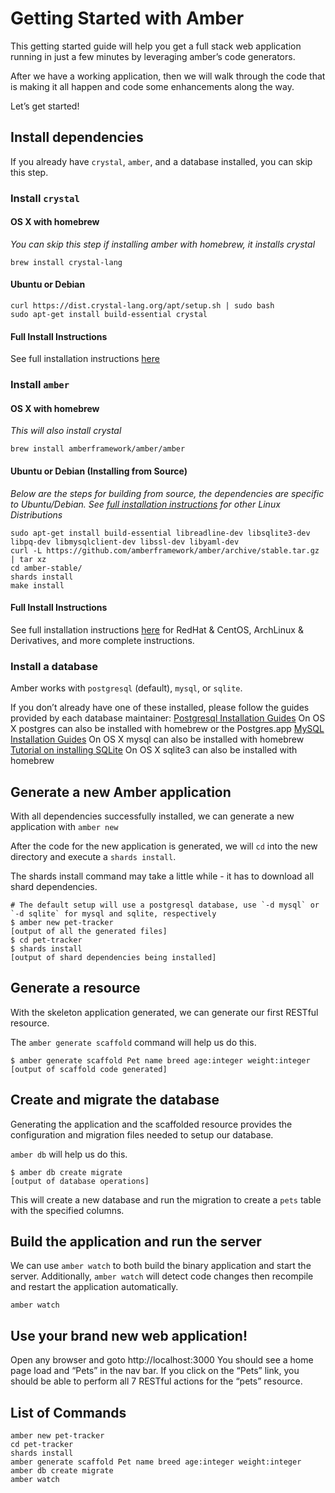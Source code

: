 # Getting Started with Amber
This getting started guide will help you get a full stack web application running in just a few minutes by leveraging amber’s code generators.

After we have a working application, then we will walk through the code that is making it all happen and code some enhancements along the way.

Let’s get started!

## Install dependencies
If you already have `crystal`, `amber`, and a database installed, you can skip this step.

### Install `crystal`

#### OS X with homebrew
_You can skip this step if installing amber with homebrew, it installs crystal_
 ```
brew install crystal-lang
```
#### Ubuntu or Debian
 ```
curl https://dist.crystal-lang.org/apt/setup.sh | sudo bash
sudo apt-get install build-essential crystal
```

#### Full Install Instructions
See full installation instructions [here](https://crystal-lang.org/docs/installation/)

### Install `amber`

#### OS X with homebrew
_This will also install crystal_
```
brew install amberframework/amber/amber
```

#### Ubuntu or Debian (Installing from Source)
_Below are the steps for building from source, the dependencies are specific to Ubuntu/Debian. See [full installation instructions](https://amberframework.org/guides/getting-started/Installation/README.md#installation) for other Linux Distributions_
```
sudo apt-get install build-essential libreadline-dev libsqlite3-dev libpq-dev libmysqlclient-dev libssl-dev libyaml-dev
curl -L https://github.com/amberframework/amber/archive/stable.tar.gz | tar xz
cd amber-stable/
shards install
make install
```

#### Full Install Instructions
See full installation instructions [here](https://amberframework.org/guides/getting-started/Installation/README.md#installation) for RedHat & CentOS, ArchLinux & Derivatives, and more complete instructions.

### Install a database
Amber works with `postgresql` (default), `mysql`, or `sqlite`.

If you don’t already have one of these installed, please follow the guides provided by each database maintainer:
[Postgresql Installation Guides](https://wiki.postgresql.org/wiki/Detailed_installation_guides)
On OS X postgres can also be installed with homebrew or the Postgres.app
[MySQL Installation Guides](https://dev.mysql.com/doc/refman/8.0/en/installing.html)
On OS X mysql can also be installed with homebrew
[Tutorial on installing SQLite](https://www.tutorialspoint.com/sqlite/sqlite_installation.htm)
On OS X sqlite3 can also be installed with homebrew

## Generate a new Amber application
With all dependencies successfully installed, we can generate a new application with `amber new`

After the code for the new application is generated, we will `cd` into the new directory and execute a `shards install`.

The shards install command may take a little while - it has to download all shard dependencies.
```
# The default setup will use a postgresql database, use `-d mysql` or `-d sqlite` for mysql and sqlite, respectively
$ amber new pet-tracker
[output of all the generated files]
$ cd pet-tracker
$ shards install
[output of shard dependencies being installed]
```

## Generate a resource
With the skeleton application generated, we can generate our first RESTful resource.

 The `amber generate scaffold` command will help us do this.

```
$ amber generate scaffold Pet name breed age:integer weight:integer
[output of scaffold code generated]
```

## Create and migrate the database
Generating the application and the scaffolded resource provides the configuration and migration files needed to setup our database.

`amber db` will help us do this.
```
$ amber db create migrate
[output of database operations]
```
This will create a new database and run the migration to create a `pets` table with the specified columns.

## Build the application and run the server
We can use `amber watch` to both build the binary application and start the server. Additionally, `amber watch` will detect code changes then recompile and restart the application automatically.
```
amber watch
```

## Use your brand new web application!
Open any browser and goto http://localhost:3000
You should see a home page load and “Pets” in the nav bar.
If you click on the “Pets” link, you should be able to perform all 7 RESTful actions for the “pets” resource.

## List of Commands
```
amber new pet-tracker
cd pet-tracker
shards install
amber generate scaffold Pet name breed age:integer weight:integer
amber db create migrate
amber watch
```
